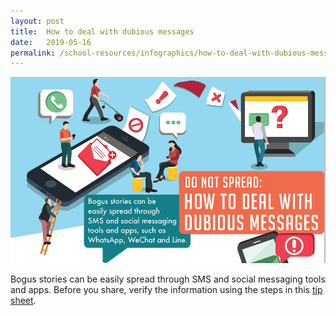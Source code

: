```yaml
---
layout: post
title:  How to deal with dubious messages
date:   2019-05-16
permalink: /school-resources/infographics/how-to-deal-with-dubious-messages
---
```


![Banner for How to deal with dubious messages](/images/banner-dubious-messages.png)

Bogus stories can be easily spread through SMS and social messaging tools and apps. Before you share, verify the information using the steps in this [tip sheet](/documents/Dubious-Messages-Eng.pdf).